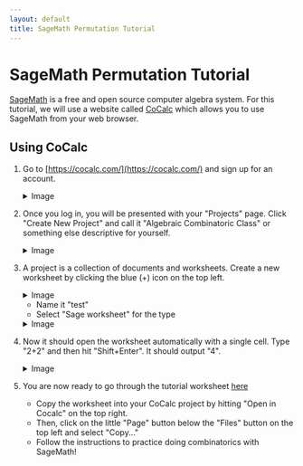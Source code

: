 ```yaml
---
layout: default
title: SageMath Permutation Tutorial
---
```


SageMath Permutation Tutorial
====

[SageMath](https://www.sagemath.org/) is a free and open source computer algebra system. For this tutorial, we will use a website called [CoCalc](https://cocalc.com/) which allows you to use SageMath from your web browser.

Using CoCalc
----

1. Go to [https://cocalc.com/](https://cocalc.com/) and sign up for an account.
    <details>
        <summary> Image </summary>
        <img src="../img/cocalc-create-account-1.png" alt="Create account button on CoCalc homepage"/>
    </details>
1. Once you log in, you will be presented with your "Projects" page. Click "Create New Project" and call it "Algebraic Combinatoric Class" or something else descriptive for yourself.
    <details>
        <summary> Image </summary>
        <img src="../img/cocalc-projects-2.png" alt="CoCalc Projects Page"/>
    </details>
1. A project is a collection of documents and worksheets. Create a new worksheet by clicking the blue (+) icon on the top left. 
    <details>
        <summary> Image </summary>
        <img src="../img/cocalc-files-3.png" alt="CoCalc Files Page"/>
    </details>
    
    - Name it "test"
    - Select "Sage worksheet" for the type
    
    <details>
        <summary> Image </summary>
        <img src="../img/cocalc-new-file-4.png" alt="CoCalc New Worksheet"/>
    </details>
1. Now it should open the worksheet automatically with a single cell. Type "2+2" and then hit "Shift+Enter". It should output "4".
    <details>
        <summary> Image </summary>
        <img src="../img/cocalc-worksheet-5.png" alt="CoCalc worksheet"/>
    </details>
1. You are now ready to go through the tutorial worksheet [here](https://cocalc.com/share/495b25fe-5784-4f66-94ea-ecb0da67fa42/permutations-tutorial-read-only.sagews?viewer=share)
    - Copy the worksheet into your CoCalc project by hitting "Open in Cocalc" on the top right.
    - Then, click on the little "Page" button below the "Files" button on the top left and select "Copy..."
    - Follow the instructions to practice doing combinatorics with SageMath!
